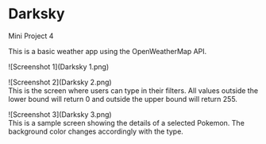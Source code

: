 # Darksky
Mini Project 4


This is a basic weather app using the OpenWeatherMap API.

![Screenshot 1](Darksky 1.png) </br>

![Screenshot 2](Darksky 2.png) </br>
This is the screen where users can type in their filters. All values outside the lower bound will return 0 and outside the upper bound will return 255.

![Screenshot 3](Darksky 3.png)</br>
This is a sample screen showing the details of a selected Pokemon. The background color changes accordingly with the type.
